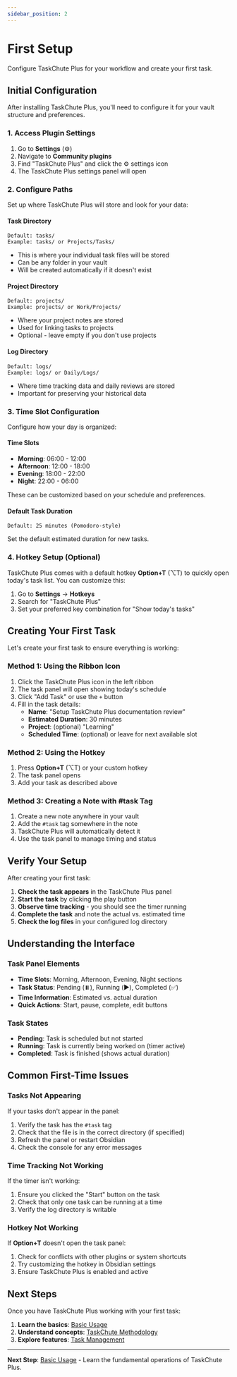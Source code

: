 ```yaml
---
sidebar_position: 2
---
```


# First Setup

Configure TaskChute Plus for your workflow and create your first task.

## Initial Configuration

After installing TaskChute Plus, you'll need to configure it for your vault structure and preferences.

### 1. Access Plugin Settings

1. Go to **Settings** (⚙️)
2. Navigate to **Community plugins**
3. Find "TaskChute Plus" and click the ⚙️ settings icon
4. The TaskChute Plus settings panel will open

### 2. Configure Paths

Set up where TaskChute Plus will store and look for your data:

#### Task Directory
```
Default: tasks/
Example: tasks/ or Projects/Tasks/
```
- This is where your individual task files will be stored
- Can be any folder in your vault
- Will be created automatically if it doesn't exist

#### Project Directory
```
Default: projects/
Example: projects/ or Work/Projects/
```
- Where your project notes are stored
- Used for linking tasks to projects
- Optional - leave empty if you don't use projects

#### Log Directory
```
Default: logs/
Example: logs/ or Daily/Logs/
```
- Where time tracking data and daily reviews are stored
- Important for preserving your historical data

### 3. Time Slot Configuration

Configure how your day is organized:

#### Time Slots
- **Morning**: 06:00 - 12:00
- **Afternoon**: 12:00 - 18:00
- **Evening**: 18:00 - 22:00
- **Night**: 22:00 - 06:00

These can be customized based on your schedule and preferences.

#### Default Task Duration
```
Default: 25 minutes (Pomodoro-style)
```
Set the default estimated duration for new tasks.

### 4. Hotkey Setup (Optional)

TaskChute Plus comes with a default hotkey **Option+T** (⌥T) to quickly open today's task list. You can customize this:

1. Go to **Settings** → **Hotkeys**
2. Search for "TaskChute Plus"
3. Set your preferred key combination for "Show today's tasks"

## Creating Your First Task

Let's create your first task to ensure everything is working:

### Method 1: Using the Ribbon Icon

1. Click the TaskChute Plus icon in the left ribbon
2. The task panel will open showing today's schedule
3. Click "Add Task" or use the `+` button
4. Fill in the task details:
   - **Name**: "Setup TaskChute Plus documentation review"
   - **Estimated Duration**: 30 minutes
   - **Project**: (optional) "Learning"
   - **Scheduled Time**: (optional) or leave for next available slot

### Method 2: Using the Hotkey

1. Press **Option+T** (⌥T) or your custom hotkey
2. The task panel opens
3. Add your task as described above

### Method 3: Creating a Note with #task Tag

1. Create a new note anywhere in your vault
2. Add the `#task` tag somewhere in the note
3. TaskChute Plus will automatically detect it
4. Use the task panel to manage timing and status

## Verify Your Setup

After creating your first task:

1. **Check the task appears** in the TaskChute Plus panel
2. **Start the task** by clicking the play button
3. **Observe time tracking** - you should see the timer running
4. **Complete the task** and note the actual vs. estimated time
5. **Check the log files** in your configured log directory

## Understanding the Interface

### Task Panel Elements

- **Time Slots**: Morning, Afternoon, Evening, Night sections
- **Task Status**: Pending (⏸️), Running (▶️), Completed (✅)
- **Time Information**: Estimated vs. actual duration
- **Quick Actions**: Start, pause, complete, edit buttons

### Task States

- **Pending**: Task is scheduled but not started
- **Running**: Task is currently being worked on (timer active)
- **Completed**: Task is finished (shows actual duration)

## Common First-Time Issues

### Tasks Not Appearing

If your tasks don't appear in the panel:

1. Verify the task has the `#task` tag
2. Check that the file is in the correct directory (if specified)
3. Refresh the panel or restart Obsidian
4. Check the console for any error messages

### Time Tracking Not Working

If the timer isn't working:

1. Ensure you clicked the "Start" button on the task
2. Check that only one task can be running at a time
3. Verify the log directory is writable

### Hotkey Not Working

If **Option+T** doesn't open the task panel:

1. Check for conflicts with other plugins or system shortcuts
2. Try customizing the hotkey in Obsidian settings
3. Ensure TaskChute Plus is enabled and active

## Next Steps

Once you have TaskChute Plus working with your first task:

1. **Learn the basics**: [Basic Usage](./basic-usage.md)
2. **Understand concepts**: [TaskChute Methodology](../concepts/taskchute-methodology.md)
3. **Explore features**: [Task Management](../features/task-management.md)

---

**Next Step**: [Basic Usage](./basic-usage.md) - Learn the fundamental operations of TaskChute Plus.